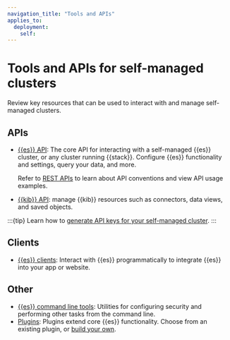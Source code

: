 ```yaml
---
navigation_title: "Tools and APIs"
applies_to:
  deployment:
    self:
---
```

# Tools and APIs for self-managed clusters

Review key resources that can be used to interact with and manage self-managed clusters.

## APIs

* [{{es}} API](https://www.elastic.co/docs/api/doc/elasticsearch/): The core API for interacting with a self-managed {{es}} cluster, or any cluster running {{stack}}. Configure {{es}} functionality and settings, query your data, and more.
  
    Refer to [REST APIs](elasticsearch://reference/elasticsearch/rest-apis/index.md) to learn about API conventions and view API usage examples.
* [{{kib}} API](https://www.elastic.co/docs/api/doc/kibana/): manage {{kib}} resources such as connectors, data views, and saved objects.

:::{tip}
Learn how to [generate API keys for your self-managed cluster](/deploy-manage/api-keys/elasticsearch-api-keys.md).
:::

## Clients

* [{{es}} clients](/reference/elasticsearch/clients/index.md): Interact with {{es}} programmatically to integrate {{es}} into your app or website.

## Other

* [{{es}} command line tools](elasticsearch://reference/elasticsearch/command-line-tools/index.md): Utilities for configuring security and performing other tasks from the command line.
* [Plugins](elasticsearch://reference/elasticsearch/elasticsearch-plugins/index.md): Plugins extend core {{es}} functionality. Choose from an existing plugin, or [build your own](elasticsearch://extend/index.md).